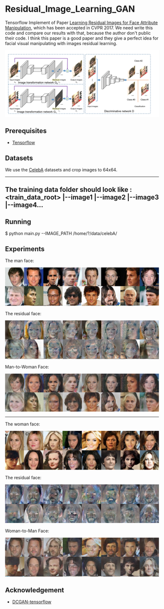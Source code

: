 # Residual_Image_Learning_GAN
Tensorflow Implement of Paper [Learning Residual Images for Face Attribute Manipulation](https://arxiv.org/abs/1612.05363), which has been accepted in CVPR 2017. We need write this code and compare our results with that, because the author don't public their code. I think this paper is a good paper and they give a perfect idea for facial visual manipulating with images residual learning.

![image](imgs/paper_caption.PNG)


## Prerequisites

+ [Tensorflow](http://tensorflow.org/)


## Datasets
We use the [CelebA](http://mmlab.ie.cuhk.edu.hk/projects/CelebA.html) datasets and crop images to 64x64.

---------------------------------------------
The training data folder should look like : 
<train_data_root>
                |--image1
                |--image2
                |--image3
                |--image4...
---------------------------------------------

## Running

  $ python main.py --IMAGE_PATH /home/?/data/celebA/
 
## Experiments

The man face:

![](imgs/m.png)

The residual face:

![](imgs/m_r.png)

Man-to-Woman Face:

![](imgs/m_wm.png)

--------------------

The woman face:

![](imgs/wo.png)

The residual face:

![](imgs/w_r.png)

Woman-to-Man Face:

![](imgs/wm_m.png)



## Acknowledgement
+ [DCGAN-tensorflow](https://github.com/carpedm20/DCGAN-tensorflow)
